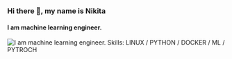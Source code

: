 ### Hi there 👋, my name is Nikita
#### I am machine learning engineer.
![I am machine learning engineer.](https://sun9-10.userapi.com/c630225/v630225084/a015/Vh5uTCc3AOE.jpg?ava=1)
Skills: LINUX / PYTHON / DOCKER / ML / PYTROCH




